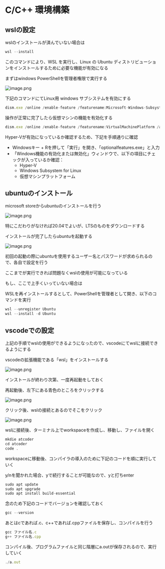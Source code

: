 # C/C++ 環境構築

## wslの設定

wslのインストールが済んでいない場合は

```jsx
wsl --install
```

このコマンドにより、WSL を実行し、Linux の Ubuntu ディストリビューションをインストールするために必要な機能が有効になる

まずはwindows PowerShellを管理者権限で実行する

![image.png](./c-c-/images/powershell.png)

下記のコマンドにてLinux用 windows サブシステムを有効にする

```jsx
dism.exe /online /enable-feature /featurename:Microsoft-Windows-Subsystem-Linux /all /norestart
```

操作が正常に完了したら仮想マシンの機能を有効化する

```jsx
dism.exe /online /enable-feature /featurename:VirtualMachinePlatform /all /norestart
```

Hyper-Vが有効になっているか確認するため、下記を手順通りに確認

- Windowsキー + Rを押して「実行」を開き、「optionalfeatures.exe」と入力
- 「Windows機能の有効化または無効化」ウィンドウで、以下の項目にチェックが入っているか確認：
    - Hyper-V
    - Windows Subsystem for Linux
    - 仮想マシンプラットフォーム

## ubuntuのインストール

microsoft storeからubuntuのインストールを行う

![image.png](c-c-/images/microsoft_store.png)

特にこだわりがなければ20.04でよいが、LTSのものをダウンロードする

インストールが完了したらubuntuを起動する

![image.png](attachment:d9a3423d-1534-4683-b259-5dd13042be2c:image.png)

初回の起動の際にubuntuを使用するユーザー名とパスワードが求められるので、各自で設定を行う

ここまでが実行できれば問題なくwslの使用が可能になっている

もし、ここで上手くいっていない場合は

WSLを再インストールするとして、PowerShellを管理者として開き、以下のコマンドを実行

```jsx
wsl --unregister Ubuntu
wsl --install -d Ubuntu
```

## vscodeでの設定

上記の手順でwslの使用ができるようになったので、vscodeにてwslに接続できるようにする

vscodeの拡張機能である「wsl」をインストールする

![image.png](attachment:9c116331-af72-471f-811d-0e70bc1bb34a:image.png)

インストールが終わり次第、一度再起動をしておく

再起動後、左下にある青色のところをクリックする

![image.png](attachment:1b8290a8-2def-41e7-8f62-c92878b7aaa1:image.png)

クリック後、wslの接続とあるのでそこをクリック

![image.png](attachment:59141493-93db-4b82-9e62-b5c04a7d917e:image.png)

wslに接続後、ターミナル上でworkspaceを作成し、移動し、ファイルを開く

```jsx
mkdie atcoder
cd atcoder
code .
```

workspaceに移動後、コンパイラの導入のために下記のコードを順に実行していく

y/nを聞かれた場合、yで続行することが可能なので、yと打ちenter

```jsx
sudo apt update
sudo apt upgrade
sudo apt install build-essential
```

念のため下記のコードでバージョンを確認しておく

```jsx
gcc --version
```

あとはcであれば.c、c++であれば.cppファイルを保存し、コンパイルを行う

```jsx
gcc ファイル名.c
g++ ファイル名.cpp
```

コンパイル後、プログラムファイルと同じ階層にa.outが保存されるので、実行していく

```jsx
./a.out
```
